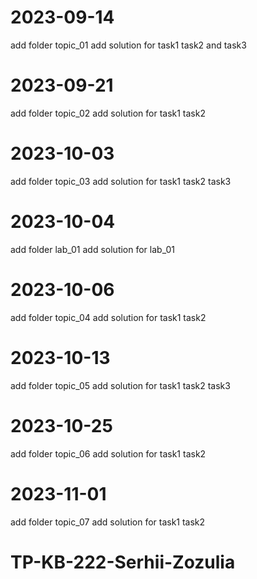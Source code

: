 # 2023-09-14
add folder topic_01
add solution for task1 task2 and task3
# 2023-09-21
add folder topic_02
add solution for task1 task2
# 2023-10-03
add folder topic_03
add solution for task1 task2 task3
# 2023-10-04
add folder lab_01
add solution for lab_01
# 2023-10-06
add folder topic_04
add solution for task1 task2
# 2023-10-13
add folder topic_05
add solution for task1 task2 task3
# 2023-10-25
add folder topic_06
add solution for task1 task2
# 2023-11-01
add folder topic_07
add solution for task1 task2 
# TP-KB-222-Serhii-Zozulia
